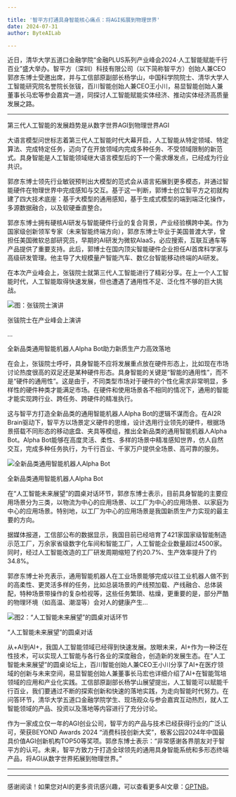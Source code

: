 ```yaml
---

title: '智平方打通具身智能核心痛点：将AGI拓展到物理世界'
date: 2024-07-31
author: ByteAILab

---
```


近日，清华大学五道口金融学院“金融PLUS系列产业峰会2024·人工智能赋能千行百业”盛大举办。智平方（深圳）科技有限公司（以下简称智平方）创始人兼CEO郭彦东博士受邀出席，并与工信部原副部长杨学山，中国科学院院士、清华大学人工智能研究院名誉院长张钹，百川智能创始人兼CEO王小川，易显智能创始人兼董事长马宏等参会嘉宾一道，同探讨人工智能赋能实体经济、推动实体经济高质量发展之路。

---


第三代人工智能的发展趋势是从数字世界AGI到物理世界AGI

大语言模型问世标志着第三代人工智能时代大幕开启，人工智能从特定领域、特定算法、完成特定任务，迈向了在开放领域内完成多种任务、不受领域限制的新范式。具身智能是人工智能领域继大语言模型后的下一个需求爆发点，已经成为行业共识。

郭彦东博士领先行业敏锐预判出大模型的范式会从语言拓展到更多模态，并通过智能硬件在物理世界中完成感知与交互。基于这一判断，郭博士创立智平方之初就构建了四大技术底座：基于大模型的通用感知，基于生成式模型的端到端泛化操作，多源数据融合，以及软硬垂直整合。

郭彦东博士拥有硬核AI研发与智能硬件行业的复合背景，产业经验横跨中美。作为国家级创新领军专家（未来智能终端方向），郭彦东博士毕业于美国普渡大学，曾担任美国微软总部研究员，早期的AI研发为微软AIaaS，必应搜索，互联互通车等产品提供了重要支持。此后，郭博士在国内顶尖智能硬件企业担任AI首席科学家与高级研发管理。他主导了大规模量产智能汽车、数亿台智能移动终端的AI研发。

在本次产业峰会上，张钹院士就第三代人工智能进行了精彩分享。在上一个人工智能时代，人工智能取得快速发展，但也遭遇了通用性不足、泛化性不够的巨大挑战。

![图：张钹院士演讲](https://image.jiqizhixin.com/uploads/editor/3db0a00a-7c8e-4a38-a5d6-f23b812c8780/1722237228383.jpeg)

张钹院士在产业峰会上演讲

...

全新品类通用智能机器人Alpha Bot助力新质生产力高效落地

在会上，张钹院士呼吁，具身智能不应将发展重点放在硬件形态上，比如现在市场讨论热度很高的双足还是某种硬件形态。具身智能的关键是“智能的通用性”，而不是“硬件的通用性”。这是由于，不同类型市场对于硬件的个性化需求非常明显，多样性的硬件种类才能满足市场。在硬件和使用场景各不相同的情况下，通用的智能才能实现跨行业、跨任务、跨硬件的精准执行。

这与智平方打造全新品类的通用智能机器人Alpha Bot的逻辑不谋而合。在AI2R Brain驱动下，智平方以场景定义硬件的思维，设计选用行业领先的硬件，根据场景搭载不同形态的移动底盘、夹具等模组，推出全新品类的通用智能机器人Alpha Bot。Alpha Bot能够在高度灵活、柔性、多样的场景中精准感知世界，仿人自然交互，完成多种任务执行，为千行百业、千家万户提供全场景、高可靠的服务。

![全新品类通用智能机器人Alpha Bot](https://image.jiqizhixin.com/uploads/editor/9ba4cce4-652b-4489-8b43-36ff40adbfe1/1722237228410.jpeg)

全新品类通用智能机器人Alpha Bot

在“人工智能未来展望”的圆桌对话环节，郭彦东博士表示，目前具身智能的主要应用场景分为三类，以物流为中心的应用场景、以工厂为中心的应用场景、以家庭为中心的应用场景。特别地，以工厂为中心的应用场景是我国新质生产力实现的最主要的方向。

据媒体报道，工信部公布的数据显示，我国目前已经培育了421家国家级智能制造示范工厂，万余家省级数字化车间和智能工厂，人工智能企业数量超过4500家。同时，经过人工智能改造的工厂研发周期缩短了约20.7%、生产效率提升了约34.8%。

郭彦东博士补充表示，通用智能机器人在工业场景能够完成以往工业机器人做不到的高柔性、更灵活多样的任务，比如总装场景的产线预加载、产线融合、总体装配，特种场景带操作的复杂检视等，这些任务繁琐、枯燥，更重要的是，部分严酷的物理环境（如高温、潮湿等）会对人的健康产生...

![图2：“人工智能未来展望”的圆桌对话环节](https://image.jiqizhixin.com/uploads/editor/52156d25-ff69-44fd-9053-684d7f69857e/1722237228435.jpeg)

“人工智能未来展望”的圆桌对话

从+AI到AI+，我国人工智能领域已经得到快速发展。放眼未来，AI+作为一种泛在性技术，可以实现人工智能与各行各业的深度融合，创造新的发展生态。在“人工智能未来展望”的圆桌论坛上，百川智能创始人兼CEO王小川分享了AI+在医疗领域的创新与未来空间，易显智能创始人兼董事长马宏也详细介绍了AI+在智能驾培领域的应用和产业化实践。工信部原副部长杨学山展望提出，人工智能可以赋能千行百业，我们要通过不断的探索创新和快速的落地实践，为走向智能时代努力。在问答环节，清华大学五道口金融学院学生、现场观众与参会嘉宾互动热烈，就人工智能领域的产品、投资以及落地等内容进行了充分讨论。

作为一家成立仅一年的AGI创业公司，智平方的产品与技术已经获得行业的广泛认可，荣获BEYOND Awards 2024 “消费科技创新大奖”，极客公园2024年中国最具价值AGI创新机构TOP50等奖项。郭彦东博士表示：“非常感谢各界朋友对于智平方的认可。未来，智平方致力于打造全球领先的通用具身智能系统和多形态终端产品，将AGI从数字世界拓展到物理世界。”

---
---
感谢阅读！如果您对AI的更多资讯感兴趣，可以查看更多AI文章：[GPTNB](https://gptnb.com)。